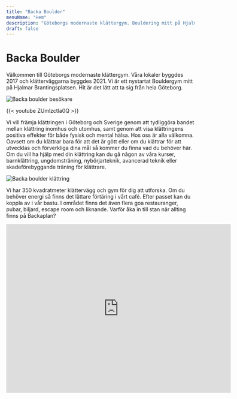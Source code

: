 ```yaml
---
title: "Backa Boulder"
menuName: "Hem"
description: "Göteborgs modernaste klättergym. Bouldering mitt på Hjalmar Brantingsplatsen."
draft: false
---
```


# Backa Boulder

Välkommen till Göteborgs modernaste klättergym. 
Våra lokaler byggdes 2017 och klätterväggarna byggdes 2021. 
Vi är ett nystartat Bouldergym mitt på Hjalmar Brantingsplatsen. 
Hit är det lätt att ta sig från hela Göteborg. 

![Backa boulder besökare](image/backa-boulder-6.jpg)

{{< youtube ZUmlzctla0Q >}}

Vi vill främja klättringen i Göteborg och Sverige genom att tydliggöra bandet 
mellan klättring inomhus och utomhus, samt genom att visa klättringens positiva 
effekter för både fysisk och mental hälsa. Hos oss är alla välkomna. Oavsett om 
du klättrar bara för att det är gött eller om du klättrar för att utvecklas och 
förverkliga dina mål så kommer du finna vad du behöver här. Om du vill ha hjälp 
med din klättring kan du gå någon av våra kurser, barnklättring, ungdomsträning, 
nybörjarteknik, avancerad teknik eller skadeförebyggande träning för klättrare.

![Backa boulder klättring](image/backa-boulder-4.jpg)

Vi har 350 kvadratmeter klättervägg och gym för dig att utforska. Om du behöver 
energi så finns det lättare förtäring i vårt café. Efter passet kan du koppla 
av i vår bastu. I området finns det även flera goa restauranger, pubar, biljard, 
escape room och liknande. Varför åka in till stan när allting finns på Backaplan?

<iframe src="https://www.google.com/maps/embed?pb=!4v1647876355415!6m8!1m7!1sCAoSLEFGMVFpcE95dlNiWS1FV0o2dHNWN0R4b3AzbllYZjRZb2MzNGdmZ0JMMm11!2m2!1d57.71963841502878!2d11.95029988703887!3f146.60025576201636!4f-3.262598607325316!5f0.4000000000000002" width="600" height="450" style="border:0;" allowfullscreen="" loading="lazy"></iframe>


